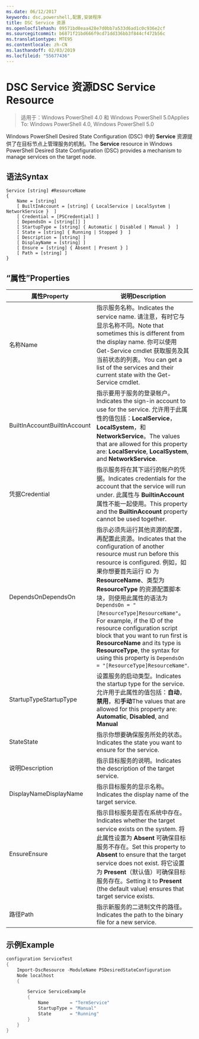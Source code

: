 ```yaml
---
ms.date: 06/12/2017
keywords: dsc,powershell,配置,安装程序
title: DSC Service 资源
ms.openlocfilehash: 09571bd0eaa428e7d0bb7a533d6ad1c0c936e2cf
ms.sourcegitcommit: b6871f21bd666f9cd71dd336bb3f844cf472b56c
ms.translationtype: MTE95
ms.contentlocale: zh-CN
ms.lasthandoff: 02/03/2019
ms.locfileid: "55677436"
---
```

# <a name="dsc-service-resource"></a><span data-ttu-id="5c30a-103">DSC Service 资源</span><span class="sxs-lookup"><span data-stu-id="5c30a-103">DSC Service Resource</span></span>

> <span data-ttu-id="5c30a-104">适用于：Windows PowerShell 4.0 和 Windows PowerShell 5.0</span><span class="sxs-lookup"><span data-stu-id="5c30a-104">Applies To: Windows PowerShell 4.0, Windows PowerShell 5.0</span></span>


<span data-ttu-id="5c30a-105">Windows PowerShell Desired State Configuration (DSC) 中的 **Service** 资源提供了在目标节点上管理服务的机制。</span><span class="sxs-lookup"><span data-stu-id="5c30a-105">The **Service** resource in Windows PowerShell Desired State Configuration (DSC) provides a mechanism to manage services on the target node.</span></span>

## <a name="syntax"></a><span data-ttu-id="5c30a-106">语法</span><span class="sxs-lookup"><span data-stu-id="5c30a-106">Syntax</span></span>

```
Service [string] #ResourceName
{
    Name = [string]
    [ BuiltInAccount = [string] { LocalService | LocalSystem | NetworkService }  ]
    [ Credential = [PSCredential] ]
    [ DependsOn = [string[]] ]
    [ StartupType = [string] { Automatic | Disabled | Manual }  ]
    [ State = [string] { Running | Stopped }  ]
    [ Description = [string] ]
    [ DisplayName = [string] ]
    [ Ensure = [string] { Absent | Present } ]
    [ Path = [string] ]
}
```

## <a name="properties"></a><span data-ttu-id="5c30a-107">“属性”</span><span class="sxs-lookup"><span data-stu-id="5c30a-107">Properties</span></span>

|  <span data-ttu-id="5c30a-108">属性</span><span class="sxs-lookup"><span data-stu-id="5c30a-108">Property</span></span>  |  <span data-ttu-id="5c30a-109">说明</span><span class="sxs-lookup"><span data-stu-id="5c30a-109">Description</span></span>   |
|---|---|
| <span data-ttu-id="5c30a-110">名称</span><span class="sxs-lookup"><span data-stu-id="5c30a-110">Name</span></span>| <span data-ttu-id="5c30a-111">指示服务名称。</span><span class="sxs-lookup"><span data-stu-id="5c30a-111">Indicates the service name.</span></span> <span data-ttu-id="5c30a-112">请注意，有时它与显示名称不同。</span><span class="sxs-lookup"><span data-stu-id="5c30a-112">Note that sometimes this is different from the display name.</span></span> <span data-ttu-id="5c30a-113">你可以使用 Get-Service cmdlet 获取服务及其当前状态的列表。</span><span class="sxs-lookup"><span data-stu-id="5c30a-113">You can get a list of the services and their current state with the Get-Service cmdlet.</span></span>|
| <span data-ttu-id="5c30a-114">BuiltInAccount</span><span class="sxs-lookup"><span data-stu-id="5c30a-114">BuiltInAccount</span></span>| <span data-ttu-id="5c30a-115">指示要用于服务的登录帐户。</span><span class="sxs-lookup"><span data-stu-id="5c30a-115">Indicates the sign-in account to use for the service.</span></span> <span data-ttu-id="5c30a-116">允许用于此属性的值包括：**LocalService**， **LocalSystem**，和**NetworkService**。</span><span class="sxs-lookup"><span data-stu-id="5c30a-116">The values that are allowed for this property are: **LocalService**, **LocalSystem**, and **NetworkService**.</span></span>|
| <span data-ttu-id="5c30a-117">凭据</span><span class="sxs-lookup"><span data-stu-id="5c30a-117">Credential</span></span>| <span data-ttu-id="5c30a-118">指示服务将在其下运行的帐户的凭据。</span><span class="sxs-lookup"><span data-stu-id="5c30a-118">Indicates credentials for the account that the service will run under.</span></span> <span data-ttu-id="5c30a-119">此属性与 __BuiltinAccount__ 属性不能一起使用。</span><span class="sxs-lookup"><span data-stu-id="5c30a-119">This property and the __BuiltinAccount__ property cannot be used together.</span></span>|
| <span data-ttu-id="5c30a-120">DependsOn</span><span class="sxs-lookup"><span data-stu-id="5c30a-120">DependsOn</span></span>| <span data-ttu-id="5c30a-121">指示必须先运行其他资源的配置，再配置此资源。</span><span class="sxs-lookup"><span data-stu-id="5c30a-121">Indicates that the configuration of another resource must run before this resource is configured.</span></span> <span data-ttu-id="5c30a-122">例如，如果你想要首先运行 ID 为 __ResourceName__、类型为 __ResourceType__ 的资源配置脚本块，则使用此属性的语法为 `DependsOn = "[ResourceType]ResourceName"`。</span><span class="sxs-lookup"><span data-stu-id="5c30a-122">For example, if the ID of the resource configuration script block that you want to run first is __ResourceName__ and its type is __ResourceType__, the syntax for using this property is `DependsOn = "[ResourceType]ResourceName"`.</span></span>|
| <span data-ttu-id="5c30a-123">StartupType</span><span class="sxs-lookup"><span data-stu-id="5c30a-123">StartupType</span></span>| <span data-ttu-id="5c30a-124">设置服务的启动类型。</span><span class="sxs-lookup"><span data-stu-id="5c30a-124">Indicates the startup type for the service.</span></span> <span data-ttu-id="5c30a-125">允许用于此属性的值包括：**自动**，**禁用**，和**手动**</span><span class="sxs-lookup"><span data-stu-id="5c30a-125">The values that are allowed for this property are: **Automatic**, **Disabled**, and **Manual**</span></span>|
| <span data-ttu-id="5c30a-126">State</span><span class="sxs-lookup"><span data-stu-id="5c30a-126">State</span></span>| <span data-ttu-id="5c30a-127">指示你想要确保服务所处的状态。</span><span class="sxs-lookup"><span data-stu-id="5c30a-127">Indicates the state you want to ensure for the service.</span></span>|
| <span data-ttu-id="5c30a-128">说明</span><span class="sxs-lookup"><span data-stu-id="5c30a-128">Description</span></span> | <span data-ttu-id="5c30a-129">指示目标服务的说明。</span><span class="sxs-lookup"><span data-stu-id="5c30a-129">Indicates the description of the target service.</span></span>|
| <span data-ttu-id="5c30a-130">DisplayName</span><span class="sxs-lookup"><span data-stu-id="5c30a-130">DisplayName</span></span> | <span data-ttu-id="5c30a-131">指示目标服务的显示名称。</span><span class="sxs-lookup"><span data-stu-id="5c30a-131">Indicates the display name of the target service.</span></span>|
| <span data-ttu-id="5c30a-132">Ensure</span><span class="sxs-lookup"><span data-stu-id="5c30a-132">Ensure</span></span> | <span data-ttu-id="5c30a-133">指示目标服务是否在系统中存在。</span><span class="sxs-lookup"><span data-stu-id="5c30a-133">Indicates whether the target service exists on the system.</span></span> <span data-ttu-id="5c30a-134">将此属性设置为 **Absent** 可确保目标服务不存在。</span><span class="sxs-lookup"><span data-stu-id="5c30a-134">Set this property to **Absent** to ensure that the target service does not exist.</span></span> <span data-ttu-id="5c30a-135">将它设置为 **Present**（默认值）可确保目标服务存在。</span><span class="sxs-lookup"><span data-stu-id="5c30a-135">Setting it to **Present** (the default value) ensures that target service exists.</span></span>|
| <span data-ttu-id="5c30a-136">路径</span><span class="sxs-lookup"><span data-stu-id="5c30a-136">Path</span></span> | <span data-ttu-id="5c30a-137">指示新服务的二进制文件的路径。</span><span class="sxs-lookup"><span data-stu-id="5c30a-137">Indicates the path to the binary file for a new service.</span></span>|

## <a name="example"></a><span data-ttu-id="5c30a-138">示例</span><span class="sxs-lookup"><span data-stu-id="5c30a-138">Example</span></span>

```powershell
configuration ServiceTest
{
    Import-DscResource -ModuleName PSDesiredStateConfiguration
    Node localhost
    {

        Service ServiceExample
        {
            Name        = "TermService"
            StartupType = "Manual"
            State       = "Running"
        }
    }
}
```